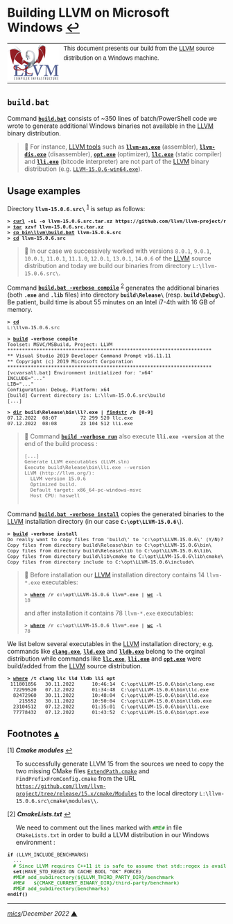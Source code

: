 # <span id="top">Building LLVM on Microsoft Windows</span> <span style="size:30%;"><a href="README.md">↩</a></span>

<table style="font-family:Helvetica,Arial;font-size:14px;line-height:1.6;">
  <tr>
  <td style="border:0;padding:0 10px 0 0;min-width:120px;"><a href="https://llvm.org/" rel="external"><img src="docs/images/llvm.png" width="120" alt="LLVM project"/></a></td>
  <td style="border:0;padding:0;vertical-align:text-top;">This document presents our build from the <a href="https://llvm.org/" rel="external">LLVM</a> source distribution on a Windows machine.
  </td>
  </tr>
</table>

## <span id="build">`build.bat`</span>

Command [**`build.bat`**](bin/llvm/build.bat) consists of ~350 lines of batch/PowerShell code we wrote to generate additional Windows binaries not available in the <a href="https://llvm.org/" rel="external">LLVM</a> binary distribution.

> **:mag_right:** For instance, [LLVM tools][llvm_tools] such as [**`llvm-as.exe`**][llvm_as] (assembler), [**`llvm-dis.exe`**][llvm_dis] (disassembler), [**`opt.exe`**][llvm_opt] (optimizer), [**`llc.exe`**][llvm_llc] (static compiler) and [**`lli.exe`**][llvm_lli] (bitcode interpreter) are not part of the [LLVM] binary distribution (e.g. [`LLVM-15.0.6-win64.exe`][llvm_downloads]).


## <span id="usage_examples">Usage examples</span>

Directory **`llvm-15.0.6.src\`** <sup id="anchor_01">[1](#footnote_01)</sup> is setup as follows:
<pre style="font-size:80%;">
<b>&gt; <a href="https://curl.haxx.se/docs/manpage.html">curl</a> -sL -o llvm-15.0.6.src.tar.xz https://github.com/llvm/llvm-project/releases/tag/llvmorg-15.0.6/<a href="https://github.com/llvm/llvm-project/releases/tag/llvmorg-15.0.6">llvm-15.0.6.src.tar.xz</a></b>
<b>&gt; <a href="http://linuxcommand.org/lc3_man_pages/tar1.html">tar</a> xzvf llvm-15.0.6.src.tar.xz</b>
<b>&gt; <a href="https://man7.org/linux/man-pages/man1/cp.1.html">cp</cp> <a href="bin/llvm/build.bat">bin\llvm\build.bat</a> llvm-15.0.6.src</b>
<b>&gt; <a href="https://docs.microsoft.com/en-us/windows-server/administration/windows-commands/cd">cd</a> llvm-15.0.6.src</b>
</pre>

> **:mag_right:** In our case we successively worked with versions `8.0.1`, `9.0.1`, `10.0.1`, `11.0.1`, `11.1.0`, `12.0.1`, `13.0.1`, `14.0.6` of the [LLVM] source distribution and today we build our binaries from directory `L:\llvm-15.0.6.src\`.

Command [**`build.bat -verbose compile`**](bin/llvm/build.bat) <sup id="anchor_02">[2](#footnote_02)</sup> generates the additional binaries (both **`.exe`** and **`.lib`** files) into directory **`build\Release\`** (resp. **`build\Debug\`**). Be patient, build time is about 55 minutes on an Intel i7-4th with 16 GB of memory.

<pre style="font-size:80%;">
<b>&gt; <a href="https://docs.microsoft.com/en-us/windows-server/administration/windows-commands/cd">cd</a></b>
L:\llvm-15.0.6.src
&nbsp;
<b>&gt; <a href="bin/llvm/build.bat">build</a> -verbose compile</b>
Toolset: MSVC/MSBuild, Project: LLVM
**********************************************************************
** Visual Studio 2019 Developer Command Prompt v16.11.11
** Copyright (c) 2019 Microsoft Corporation
**********************************************************************
[vcvarsall.bat] Environment initialized for: 'x64'
INCLUDE="..."
LIB="..."
Configuration: Debug, Platform: x64
[build] Current directory is: L:\llvm-15.0.6.src\build
[...]
&nbsp;
<b>&gt; <a href="https://docs.microsoft.com/en-us/windows-server/administration/windows-commands/dir">dir</a> build\Release\bin\ll?.exe | <a href="https://docs.microsoft.com/en-us/windows-server/administration/windows-commands/findstr">findstr</a> /b [0-9]</b>
07.12.2022  08:07        72 299 520 llc.exe
07.12.2022  08:08        23 104 512 lli.exe
</pre>

> **:mag_right:** Command [**`build -verbose run`**](bin/llvm/build.bat) also execute **`lli.exe -version`** at the end of the build process :
> <pre style="font-size:80%;">
> [...]
> Generate LLVM executables (LLVM.sln)
> Execute build\Release\bin\lli.exe --version
> LLVM (http://llvm.org/):
>   LLVM version 15.0.6
>   Optimized build.
>   Default target: x86_64-pc-windows-msvc
>   Host CPU: haswell
</pre>

Command [**`build.bat -verbose install`**](bin/llvm/build.bat) copies the generated binaries to the [LLVM] installation directory (in our case **`C:\opt\LLVM-15.0.6\`**).

<pre style="font-size:80%;">
<b>&gt; <a href="bin/llvm/build.bat">build</a> -verbose install</b>
Do really want to copy files from 'build\' to 'c:\opt\LLVM-15.0.6\' (Y/N)? y
Copy files from directory build\Release\bin to C:\opt\LLVM-15.0.6\bin\
Copy files from directory build\Release\lib to C:\opt\LLVM-15.0.6\lib\
Copy files from directory build\lib\cmake to C:\opt\LLVM-15.0.6\lib\cmake\
Copy files from directory include to C:\opt\LLVM-15.0.6\include\
</pre>

> **:mag_right:** Before installation our [LLVM] installation directory contains 14 `llvm-*.exe` executables:
> <pre style="font-size:80%;">
> <b>&gt; <a href="https://docs.microsoft.com/en-us/windows-server/administration/windows-commands/where_1">where</a> /r c:\opt\LLVM-15.0.6 llvm*.exe | <a href="https://man7.org/linux/man-pages/man1/wc.1.html">wc</a> -l</b>
> 18
> </pre>
> and after installation it contains 78 `llvm-*.exe` executables:
> <pre style="font-size:80%;">
> <b>&gt; <a href="https://docs.microsoft.com/en-us/windows-server/administration/windows-commands/where_1">where</a> /r c:\opt\LLVM-15.0.6 llvm*.exe | <a href="https://man7.org/linux/man-pages/man1/wc.1.html">wc</a> -l</b>
> 78
> </pre>

We list below several executables in the [LLVM] installation directory; e.g. commands like [**`clang.exe`**][llvm_clang], [**`lld.exe`**][llvm_lld]  and [**`lldb.exe`**][llvm_lldb] belong to the orginal distribution while commands like [**`llc.exe`**][llvm_llc], [**`lli.exe`**][llvm_lli] and [**`opt.exe`**][llvm_opt] were build/added from the [LLVM] source distribution.

<pre style="font-size:80%;">
<b>&gt; <a href="https://docs.microsoft.com/en-us/windows-server/administration/windows-commands/where_1">where</a> /t clang llc lld lldb lli opt</b>
 111801856   30.11.2022      10:46:14  C:\opt\LLVM-15.0.6\bin\clang.exe
  72299520   07.12.2022      01:34:48  C:\opt\LLVM-15.0.6\bin\llc.exe
  82472960   30.11.2022      10:48:04  C:\opt\LLVM-15.0.6\bin\lld.exe
    215552   30.11.2022      10:50:04  C:\opt\LLVM-15.0.6\bin\lldb.exe
  23104512   07.12.2022      01:35:01  C:\opt\LLVM-15.0.6\bin\lli.exe
  77778432   07.12.2022      01:43:52  C:\opt\LLVM-15.0.6\bin\opt.exe
</pre>

## <span id="footnotes">Footnotes</span> [**&#x25B4;**](#top)

<a name="footnote_01">[1]</a> ***Cmake modules*** [↩](#anchor_01)

<p style="margin:0 0 1em 20px;">
To successfully generate LLVM 15 from the sources we need to copy the two missing CMake files <a href="https://github.com/llvm/llvm-project/blob/release/15.x/cmake/Modules/ExtendPath.cmake" rel="external"><code>ExtendPath.cmake</code></a> and <code>FindPrefixFromConfig.cmake</code> from the URL
<a href="https://github.com/llvm/llvm-project/tree/release/15.x/cmake/Modules" rel="external"><code>https://github.com/llvm/llvm-project/tree/release/15.x/cmake/Modules</code></a> to the local directory <code>L:\llvm-15.0.6.src\cmake\modules\\</code>.
</p>

<a name="footnote_02">[2]</a> ***CmakeLists.txt*** [↩](#anchor_02)

<p style="margin:0 0 1em 20px;">
We need to comment out the lines marked with <span style="color:green;"><code>#ME#</code></span> in file <code>CMakeLists.txt</code> in order to build a LLVM distribution in our Windows environment :
<pre style="font-size:80%;">
<b>if</b> (LLVM_INCLUDE_BENCHMARKS)
  ...
  <span style="color:green;"># Since LLVM requires C++11 it is safe to assume that std::regex is available.</span>
  <b>set</b>(HAVE_STD_REGEX ON CACHE BOOL "OK" FORCE)
  <span style="color:green;">#ME# add_subdirectory(${LLVM_THIRD_PARTY_DIR}/benchmark </span>
  <span style="color:green;">#ME#   ${CMAKE_CURRENT_BINARY_DIR}/third-party/benchmark)</span>
  <span style="color:green;">#ME# add_subdirectory(benchmarks)</span>
<b>endif()</b>
</pre>
</p>

***

*[mics](https://lampwww.epfl.ch/~michelou/)/December 2022* [**&#9650;**](#top)
<span id="bottom">&nbsp;</span>

<!-- link refs -->

[batch_file]: https://en.wikibooks.org/wiki/Windows_Batch_Scripting
[llvm]: https://llvm.org/
[llvm_as]: https://llvm.org/docs/CommandGuide/llvm-as.html
[llvm_clang]: https://releases.llvm.org/14.0.0/tools/clang/docs/ClangCommandLineReference.html
[llvm_dis]: https://llvm.org/docs/CommandGuide/llvm-dis.html
[llvm_downloads]: https://github.com/llvm/llvm-project/releases/tag/llvmorg-15.0.6
[llvm_llc]: https://llvm.org/docs/CommandGuide/llc.html
[llvm_lld]: https://lld.llvm.org/
[llvm_lldb]: https://lldb.llvm.org/
[llvm_lli]: https://llvm.org/docs/CommandGuide/lli.html
[llvm_opt]: https://llvm.org/docs/CommandGuide/opt.html
[llvm_tools]: https://llvm.org/docs/CommandGuide/
[mx_cli]: https://github.com/graalvm/mx
[oracle_graal]: https://github.com/oracle/graal
[travis_yml]: https://github.com/oracle/graal/blob/master/.travis.yml
